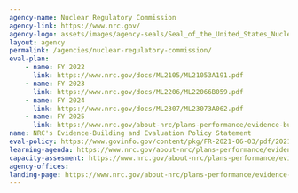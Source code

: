 ```yaml
---
agency-name: Nuclear Regulatory Commission
agency-link: https://www.nrc.gov/
agency-logo: assets/images/agency-seals/Seal_of_the_United_States_Nuclear_Regulatory_Commission.png
layout: agency
permalink: /agencies/nuclear-regulatory-commission/
eval-plan:
    - name: FY 2022
      link: https://www.nrc.gov/docs/ML2105/ML21053A191.pdf
    - name: FY 2023
      link: https://www.nrc.gov/docs/ML2206/ML22066B059.pdf
    - name: FY 2024
      link: https://www.nrc.gov/docs/ML2307/ML23073A062.pdf
    - name: FY 2025
      link: https://www.nrc.gov/about-nrc/plans-performance/evidence-building-and-evaluation/annual-evaluation-plan.html
name: NRC's Evidence-Building and Evaluation Policy Statement      
eval-policy: https://www.govinfo.gov/content/pkg/FR-2021-06-03/pdf/2021-11637.pdf
learning-agenda: https://www.nrc.gov/about-nrc/plans-performance/evidence-building-and-evaluation/learning-agenda.html
capacity-assesment: https://www.nrc.gov/about-nrc/plans-performance/evidence-building-and-evaluation/capacity-assessment.html
agency-offices:
landing-page: https://www.nrc.gov/about-nrc/plans-performance/evidence-building-and-evaluation.html
---
```

